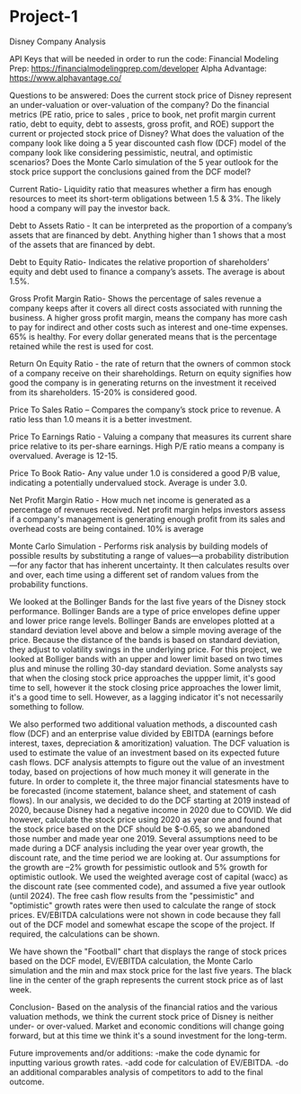 # Project-1
Disney Company Analysis

API Keys that will be needed in order to run the code:
Financial Modeling Prep: https://financialmodelingprep.com/developer
Alpha Advantage: https://www.alphavantage.co/


Questions to be answered:
Does the current stock price of Disney represent an under-valuation or over-valuation of the company? 
Do the financial metrics (PE ratio, price to sales , price to book, net profit margin current ratio, debt to equity, debt to assests, gross profit,  and ROE) support the current or projected stock price of Disney?
What does the valuation of the company look like doing a 5 year discounted cash flow (DCF) model of the company look like considering pessimistic, neutral, and optimistic scenarios? 
Does the Monte Carlo simulation of the 5 year outlook for the stock price support the conclusions gained from the DCF model? 
 
 Current Ratio- Liquidity ratio that measures whether a firm has enough resources to meet its short-term obligations between 1.5 & 3%. The likely hood a company will pay the investor back.


Debt to Assets Ratio - It can be interpreted as the proportion of a company’s assets that are financed by debt. Anything higher than 1 shows that a most of the assets that are financed by debt.


Debt to Equity Ratio- Indicates the relative proportion of shareholders’ equity and debt used to finance a company’s assets. The average is about 1.5%.

Gross Profit Margin Ratio- Shows the percentage of sales revenue a company keeps after it covers all direct costs associated with running the business. A higher gross profit margin, means the company has more cash to pay for indirect and other costs such as interest and one-time expenses. 65% is healthy. For every dollar generated means that is the percentage retained while the rest is used for cost.

Return On Equity Ratio - the rate of return that the owners of common stock of a company receive on their shareholdings. Return on equity signifies how good the company is in generating returns on the investment it received from its shareholders. 15-20% is considered good.

Price To Sales Ratio – Compares the company’s stock price to revenue. A ratio less than 1.0 means it is a better investment.

Price To Earnings Ratio - Valuing a company that measures its current share price relative to its per-share earnings. High P/E ratio means a company is overvalued. Average is 12-15.

Price To Book Ratio- Any value under 1.0 is considered a good P/B value, indicating a potentially undervalued stock. Average is under 3.0.

Net Profit Margin Ratio - How much net income is generated as a percentage of revenues received. Net profit margin helps investors assess if a company's management is generating enough profit from its sales and overhead costs are being contained. 10% is average

Monte Carlo Simulation - Performs risk analysis by building models of possible results by substituting a range of values—a probability distribution—for any factor that has inherent uncertainty. It then calculates results over and over, each time using a different set of random values from the probability functions.

We looked at the Bollinger Bands for the last five years of the Disney stock performance. Bollinger Bands are a type of price envelopes define upper and lower price range levels. Bollinger Bands are envelopes plotted at a standard deviation level above and below a simple moving average of the price. Because the distance of the bands is based on standard deviation, they adjust to volatility swings in the underlying price.​  For this project, we looked at Bolliger bands with an upper and lower limit based on two times plus and minuse the rolling 30-day standard deviation. Some analysts say that when the closing stock price approaches the uppper limit, it's good time to sell, however it the stock closing price approaches the lower limit, it's a good time to sell.  However, as a lagging indicator it's not necessarily something to follow.

We also performed two additional valuation methods, a discounted cash flow (DCF) and an enterprise value divided by EBITDA (earnings before interest, taxes, depreciation & amoritization) valuation.  The DCF valuation is used to estimate the value of an investment based on its expected future cash flows. DCF analysis attempts to figure out the value of an investment today, based on projections of how much money it will generate in the future.  In order to complete it, the three major financial statesments have to be forecasted (income statement, balance sheet, and statement of cash flows). In our analysis, we decided to do the DCF starting at 2019 instead of 2020, because Disney had a negative income in 2020 due to COVID.  We did however, calculate the stock price using 2020 as year one and found that the stock price based on the DCF should be $-0.65, so we abandoned those number and made year one 2019. Several assumptions need to be made during a DCF analysis including the year over year growth, the discount rate, and the time period we are looking at. Our assumptions for the growth are –2% growth for pessimistic outlook and 5% growth for optimistic outlook.​ We used the weighted average cost of capital (wacc) as the discount rate (see commented code), and assumed a five year outlook (until 2024).  The free cash flow results from the "pessimistic" and "optimistic" growth rates were then used to calculate the range of stock prices. EV/EBITDA calculations were not shown in code because they fall out of the DCF model and somewhat escape the scope of the project.  If required, the calculations can be shown.

We have shown the "Football" chart that displays the range of stock prices based on the DCF model, EV/EBITDA calculation, the Monte Carlo simulation and the min and max stock price for the last five years.  The black line in the center of the graph represents the current stock price as of last week.


Conclusion- Based on the analysis of the financial ratios and the various valuation methods, we think the current stock price of Disney is neither under- or over-valued.  Market and economic conditions will change going forward, but at this time we think it's a sound investment for the long-term.

Future improvements and/or additions:
-make the code dynamic for inputting various growth rates.
-add code for calculation of EV/EBITDA.
-do an additional comparables analysis of competitors to add to the final outcome.

